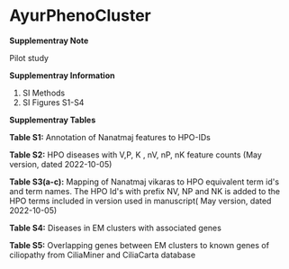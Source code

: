 # AyurPhenoCluster

**Supplementray Note**

Pilot study


**Supplementray Information**
 
  1. SI Methods
  2. SI Figures S1-S4
     

**Supplementray Tables**

**Table S1:** Annotation of Nanatmaj features to HPO-IDs

**Table S2:** HPO diseases with V,P, K , nV, nP, nK feature counts (May version, dated 2022-10-05)

**Table S3(a-c):** Mapping of Nanatmaj vikaras to HPO equivalent term id's and term names. The HPO Id's with prefix NV, NP and NK is added to the HPO terms included in version used in manuscript( May version, dated 2022-10-05) 

**Table S4:** Diseases in EM clusters with associated genes

**Table S5:** Overlapping genes between EM clusters to known genes of ciliopathy from CiliaMiner and CiliaCarta database
